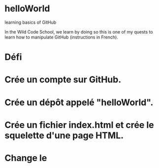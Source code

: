 # helloWorld
learning basics of GitHub

In the Wild Code School, we learn by doing so this is one of my quests to learn how to manipulate GitHub (instructions in French). 

# Défi
# Crée un compte sur GitHub.
# Crée un dépôt appelé "helloWorld".
# Crée un fichier index.html et crée le squelette d'une page HTML.
# Change le <title> dans index.html et fais un commit avec une description (in english please) décrivant le changement (par exemple: Changed title).
# Ajoute un <h1> dans le <body> à l'intérieur de «index.html» et fais un commit avec une description décrivant le changement.
# Ajoute un <h2> dans le <body> à l'intérieur de index.html et fais un commit avec une description décrivant le changement.
# Partage le lien vers ton dépôt comme solution à ce défi.

